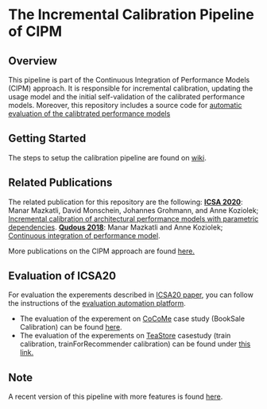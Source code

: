 # The Incremental Calibration Pipeline of CIPM
## Overview
This pipeline is part of the Continuous Integration of Performance Models (CIPM) approach. It is responsible for incremental calibration, updating the usage model and the initial self-validation of the calibrated performance models.
Moreover, this repository includes a source code for [automatic evaluation of the calibtrated performance models](https://github.com/CIPM-tools/Incremental-Calibration-Pipeline/tree/master/evaluation/evaluation-automation-platform)

## Getting Started
The steps to setup the calibration pipeline are found on [wiki](https://github.com/CIPM-tools/Incremental-Calibration-Pipeline/wiki/Calibration-Pipeline-Setup).

## Related Publications
The related publication for this repository are the following:
**[ICSA 2020](http://icsa-conferences.org/2020/index.html)**: Manar Mazkatli, David Monschein, Johannes Grohmann, and Anne Koziolek; [Incremental calibration of architectural performance models with parametric dependencies]( https://sdqweb.ipd.kit.edu/publications/pdfs/mazkatli2020a.pdf).
**[Qudous 2018](http://2018.qudos-workshop.org/)**: Manar Mazkatli and Anne Koziolek; [Continuous integration of performance model]( https://sdqweb.ipd.kit.edu/publications/pdfs/Mazkatli2018Qudos1.pdf).

More publications on the CIPM approach are found [here.](https://are.ipd.kit.edu/people/manar-mazkatli/publications/) 
## Evaluation of ICSA20 
For evaluation the experements described in [ICSA20 paper](https://sdqweb.ipd.kit.edu/publications/pdfs/mazkatli2020a.pdf), you can follow the instructions of the [evaluation automation platform](https://github.com/CIPM-tools/Incremental-Calibration-Pipeline/tree/master/evaluation/evaluation-automation-platform).
-  The evaluation of the experement on [CoCoMe](https://github.com/cocome-community-case-study/cocome-cloud-jee-platform-migration) case study (BookSale Calibration) can be found [here](https://github.com/CIPM-tools/Incremental-Calibration-Pipeline/tree/master/evaluation/evaluation-automation-platform/src/main/java/paper/evaluation/automation/start/cocome).
- The evaluation of the experements on [TeaStore](https://github.com/CIPM-tools/TeaStore) casestudy (train calibration, trainForRecommender calibration) can be found under [this link.](https://github.com/CIPM-tools/Incremental-Calibration-Pipeline/tree/master/evaluation/evaluation-automation-platform/src/main/java/paper/evaluation/automation/start/teastore)
## Note
A recent version of this pipeline with more features is found [here](https://github.com/CIPM-tools/CIPM-Pipeline).
